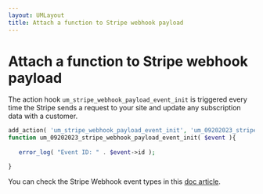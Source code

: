 ```yaml
---
layout: UMLayout
title: Attach a function to Stripe webhook payload
---
```

# Attach a function to Stripe webhook payload

The action hook `um_stripe_webhook_payload_event_init` is triggered every time the Stripe sends a request to your site and update any subscription data with a customer. 

``` php
add_action( 'um_stripe_webhook_payload_event_init', 'um_09202023_stripe_webhook_payload_event_init ', 10, 1 )
function um_09202023_stripe_webhook_payload_event_init( $event ){
   
   error_log( "Event ID: " . $event->id );

}
```

You can check the Stripe Webhook event types in this [doc article](/article/1607-stripe-setting-up-webhook-and-test-public-keys.html).